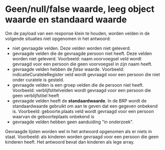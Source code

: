 # Geen/null/false waarde, leeg object waarde en standaard waarde

Om de payload van een response klein te houden, worden velden in de volgende situaties niet opgenomen in het antwoord:

- niet gevraagde velden. Deze velden worden niet geleverd.
- gevraagde velden die de gevraagde persoon niet heeft. Deze velden worden niet geleverd. Voorbeeld: naam.voorvoegsel veld wordt gevraagd voor een persoon die geen voorvoegsel in zijn naam heeft.
- gevraagde velden hebben de _false_ waarde. Voorbeeld: indicatieCurateleRegister veld wordt gevraagd voor een persoon die niet onder curatele is gesteld.
- gevraagde velden is een groep velden die de persoon niet heeft. Voorbeeld: verblijfstitelvelden wordt gevraagd voor een persoon die geen verblijfstitel heeft
- gevraagde velden heeft de __standaardwaarde__. In de BRP wordt de standaardwaarde gebruikt om aan te geven dat een gegeven onbekend is. Voorbeeld: geboorte.plaats veld wordt gevraagd voor een persoon waarvan de geboorteplaats onbekend is
- gevraagde velden hebben geen aanduiding "in onderzoek".

Gevraagde lijsten worden wel in het antwoord opgenomen als er niets in staat. Voorbeeld: als kinderen worden gevraagd voor een persoon die geen kinderen heeft. Het antwoord bevat dan kinderen als lege array.
